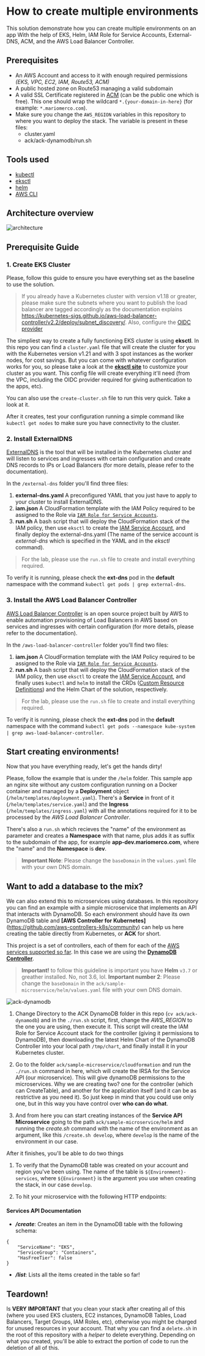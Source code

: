 # How to create multiple environments

This solution demonstrate how you can create multiple environments on an app With the help of EKS, Helm, IAM Role for Service Accounts, External-DNS, ACM, and the AWS Load Balancer Controller.

## Prerequisites
- An AWS Account and access to it with enough required permissions _(EKS, VPC, EC2, IAM, Route53, ACM)_
- A public hosted zone on Route53 managing a valid subdomain
- A valid SSL Certificate registered in [ACM](https://aws.amazon.com/certificate-manager/) (can be the public one which is free). This one should wrap the wildcard `*.{your-domain-in-here}` (for example: `*.mariomerco.com`).
- Make sure you change the `AWS_REGION` variables in this repository to where you want to deploy the stack. The variable is present in these files:
    - cluster.yaml
    - ack/ack-dynamodb/run.sh

## Tools used
- [kubectl](https://kubernetes.io/docs/tasks/tools/)
- [eksctl](https://eksctl.io/)
- [helm](https://helm.sh/)
- [AWS CLI](https://aws.amazon.com/cli/)


## Architecture overview

![architecture](img/diagram.png)

## Prerequisite Guide

### 1. Create EKS Cluster

Please, follow this guide to ensure you have everything set as the baseline to use the solution.

> If you already have a Kubernetes cluster with version v1.18 or greater, please make sure the subnets where you want to publish the load balancer are tagged accordingly as the documentation explains https://kubernetes-sigs.github.io/aws-load-balancer-controller/v2.2/deploy/subnet_discovery/. Also, configure the [OIDC provider](https://docs.aws.amazon.com/eks/latest/userguide/enable-iam-roles-for-service-accounts.html)

The simpliest way to create a fully functioning EKS cluster is using **eksctl**. In this repo you can find a `cluster.yaml` file that will create the cluster for you with the Kubernetes version v1.21 and with 3 spot instances as the worker nodes, for cost savings. But you can come with whatever configuration works for you, so please take a look at the [**eksctl site**](https://eksctl.io) to customize your cluster as you want. This config file will create everything it'll need (from the VPC, including the OIDC provider required for giving authentication to the apps, etc).

You can also use the `create-cluster.sh` file to run this very quick. Take a look at it.

After it creates, test your configuration running a simple command like `kubectl get nodes` to make sure you have connectivity to the cluster.

### 2. Install ExternalDNS

[ExternalDNS](https://github.com/kubernetes-sigs/external-dns) is the tool that will be installed in the Kubernetes cluster and will listen to services and ingresses with certain configuration and create DNS records to IPs or Load Balancers (for more details, please refer to the documentation). 

In the `/external-dns` folder you'll find three files:

1. **external-dns.yaml** A preconfigured YAML that you just have to apply to your cluster to install ExternalDNS.
2. **iam.json** A CloudFormation template with the IAM Policy required to be assigned to the Role via [`IAM Role for Service Accounts`](https://docs.aws.amazon.com/eks/latest/userguide/iam-roles-for-service-accounts.html).
3. **run.sh** A bash script that will deploy the CloudFormation stack of the IAM policy, then use `eksctl` to create the [IAM Service Account](https://eksctl.io/usage/iamserviceaccounts/), and finally deploy the external-dns.yaml (The name of the service account is _external-dns_ which is specified in the YAML and in the _eksctl_ command).

> For the lab, please use the `run.sh` file to create and install everything required.

To verify it is running, please check the **ext-dns** pod in the **default** namespace with the command `kubectl get pods | grep external-dns`.

### 3. Install the AWS Load Balancer Controller

[AWS Load Balancer Controller](https://kubernetes-sigs.github.io/aws-load-balancer-controller/v2.2/) is an open source project built by AWS to enable automation provisioning of Load Balancers in AWS based on services and ingresses with certain configuration (for more details, please refer to the documentation). 

In the `/aws-load-balancer-controller` folder you'll find two files:

1. **iam.json** A CloudFormation template with the IAM Policy required to be assigned to the Role via [`IAM Role for Service Accounts`](https://docs.aws.amazon.com/eks/latest/userguide/iam-roles-for-service-accounts.html).
2. **run.sh** A bash script that will deploy the CloudFormation stack of the IAM policy, then use `eksctl` to create the [IAM Service Account](https://eksctl.io/usage/iamserviceaccounts/), and finally uses `kubectl` and `helm` to install the CRDs ([Custom Resource Definitions](https://kubernetes.io/docs/concepts/extend-kubernetes/api-extension/custom-resources/)) and the Helm Chart of the solution, respectively.

> For the lab, please use the `run.sh` file to create and install everything required.

To verify it is running, please check the **ext-dns** pod in the **default** namespace with the command `kubectl get pods --namespace kube-system | grep aws-load-balancer-controller`.


## Start creating environments!

Now that you have everything ready, let's get the hands dirty!

Please, follow the example that is under the `/helm` folder. This sample app an nginx site without any custom configuration running on a Docker container and managed by a **Deployment** object (`/helm/templates/deployment.yaml`). There's a **Service** in front of it (`/helm/templates/service.yaml`) and the **Ingress** (`/helm/templates/ingress.yaml`) with all the annotations required for it to be processed by the _AWS Load Balancer Controller_. 

There's also a `run.sh` which recieves the "name" of the environment as parameter and creates a **Namespace** with that name, plus adds it as suffix to the subdomain of the app, for example **app-dev.mariomerco.com**, where the "name" and the **Namespace** is **dev**.

> **Important Note**: Please change the `baseDomain` in the `values.yaml` file with your own DNS domain.

## Want to add a database to the mix?

We can also extend this to microservices using databases. In this repository you can find an example with a simple microservice that implements an API that interacts with DynamoDB. So each environment should have its own DynamoDB table and **[AWS Controller for Kubernetes]**(https://github.com/aws-controllers-k8s/community) can help us here creating the table directly from Kubernetes, or **ACK** for short.

This project is a set of controllers, each of them for each of the [AWS services supported so far](https://aws-controllers-k8s.github.io/community/docs/community/services/). In this case we are using the [**DynamoDB Controller**](https://github.com/aws-controllers-k8s/dynamodb-controller).



> **Important!** to follow this guideline is important you have **Helm** `v3.7` or greather installed. No, not 3.6, lol.
> **Important number 2**: Please change the `baseDomain` in the `ack/sample-microservice/helm/values.yaml` file with your own DNS domain.

![ack-dynamodb](img/ack-dynamodb.png)

1. Change Directory to the ACK DynamoDB folder in this repo (`cv ack/ack-dynamodb`) and in the `./run.sh` script, first, change the _AWS_REGION_ to the one you are using, then execute it. This script will create the IAM Role for Service Account stack for the controller (giving it permissions to DynamoDB), then downloading the latest Helm Chart of the DynamoDB Controller into your local path `/tmp/chart`, and finally install it in your Kubernetes cluster.

2. Go to the folder `ack/sample-microservice/cloudformation` and run the `./run.sh` command in here, which will create the IRSA for the Service API (our microservice). This will give dynamoDB permissions to the microservices. Why we are creating two? one for the controller (which can CreateTable), and another for the application itself (and it can be as restrictive as you need it). So just keep in mind that you could use only one, but in this way you have control over **who can do what**.

3. And from here you can start creating instances of the **Service API Microservice** going to the path `ack/sample-microservice/helm` and running the _create.sh_ command with the name of the environment as an argument, like this `/create.sh develop`, where `develop` is the name of the environment in our case.

After it finishes, you'll be able to do two things

1. To verify that the DynamoDB table was created on your account and region you've been using. The name of the table is `${Environment}-services`, where `${Environment}` is the argument you use when creating the stack, in our case `develop`.

2. To hit your microservice with the following HTTP endpoints:
#### Services API Documentation
- **_/create_**: Creates an item in the DynamoDB table with the following schema:
```
{
	"ServiceName": "EKS",
	"ServiceGroup": "Containers",
	"HasFreeTier": false
}
```


- **_/list_**: Lists all the items created in the table so far!

## Teardown!

Is **VERY IMPORTANT** that you clean your stack after creating all of this (where you used EKS clusters, EC2 instances, DynamoDB Tables, Load Balancers, Target Groups, IAM Roles, etc), otherwise you might be charged for unused resources in your account. That why you can find a `delete.sh` in the root of this repository with a _helper_ to delete everything. Depending on what you created, you'll be able to extract the portion of code to run the deletion of all of this.

